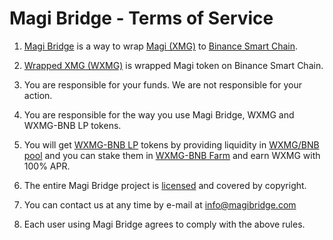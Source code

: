 # Magi Bridge - Terms of Service
1. [Magi Bridge](https://wrap.magibridge.com) is a way to wrap [Magi (XMG)](https://www.xmg.network) to [Binance Smart Chain](https://bscscan.com).

2. [Wrapped XMG (WXMG)](https://bit.ly/3GSuhLf) is wrapped Magi token on Binance Smart Chain.

3. You are responsible for your funds. We are not responsible for your action.

4. You are responsible for the way you use Magi Bridge, WXMG and WXMG-BNB LP tokens.

5. You will get [WXMG-BNB LP](https://bit.ly/3Q3MbPb) tokens by providing liquidity in [WXMG/BNB pool](https://pancakeswap.finance/add/0xeC159cd31964d7E64225F52757d0055f0beEA5c8/BNB) and you can stake them in [WXMG-BNB Farm](https://wrap.magibridge.com/wxmg-bnb-farm) and earn WXMG with 100% APR.

6. The entire Magi Bridge project is [licensed](https://github.com/MagiBridge/MagiBridge/blob/main/LICENSE) and covered by copyright.

7. You can contact us at any time by e-mail at info@magibridge.com

8. Each user using Magi Bridge agrees to comply with the above rules.
